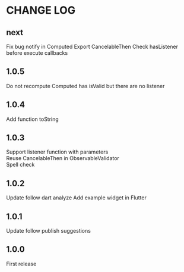 # CHANGE LOG

## next

Fix bug notify in Computed
Export CancelableThen
Check hasListener before execute callbacks

## 1.0.5

Do not recompute Computed has isValid but there are no listener

## 1.0.4

Add function toString

## 1.0.3

Support listener function with parameters  
Reuse CancelableThen in ObservableValidator  
Spell check

## 1.0.2

Update follow dart analyze
Add example widget in Flutter

## 1.0.1

Update follow publish suggestions

## 1.0.0

First release
